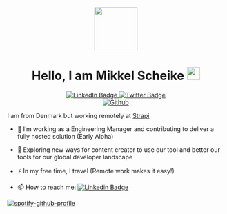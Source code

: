 <div id="header" align="center">
  <img src="https://media.giphy.com/media/M9gbBd9nbDrOTu1Mqx/giphy.gif" width="100"/>
</div>
<h1 align=center>
  Hello, I am Mikkel Scheike
  <img src="https://media.giphy.com/media/hvRJCLFzcasrR4ia7z/giphy.gif" width="30px"/>
</h1>
<div id="badges" align=center>
  <a href="https://www.linkedin.com/in/mikkelscheike/">
    <img src="https://img.shields.io/badge/LinkedIn-blue?style=for-the-badge&logo=linkedin&logoColor=white" alt="LinkedIn Badge"/>
  </a>
  <a href="your-twitter-URL">
    <img src="https://img.shields.io/badge/Twitter-blue?style=for-the-badge&logo=twitter&logoColor=white" alt="Twitter Badge"/>
    <br>
    <img src="https://komarev.com/ghpvc/?username=MikkelScheike&style=flat-square&color=blue" alt="Github"/>
  </a>
</div>

I am from Denmark but working remotely at <a href="https://strapi.io" target="_blank">Strapi</a>
- :telescope: I’m working as a Engineering Manager and contributing to deliver a fully hosted solution (Early Alpha)

- :seedling: Exploring new ways for content creator to use our tool and better our tools for our global developer landscape

- :zap: In my free time, I travel (Remote work makes it easy!)

- :mailbox: How to reach me: [![Linkedin Badge](https://img.shields.io/badge/-kakbar-blue?style=flat&logo=Linkedin&logoColor=white)](https://www.linkedin.com/in/mikkelscheike/)

[![spotify-github-profile](https://spotify-github-profile.vercel.app/api/view?uid=mikkelscheike&cover_image=true&theme=natemoo-re&bar_color=53b14f&bar_color_cover=false)](https://github.com/kittinan/spotify-github-profile)
